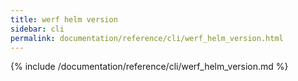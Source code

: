```yaml
---
title: werf helm version
sidebar: cli
permalink: documentation/reference/cli/werf_helm_version.html
---
```


{% include /documentation/reference/cli/werf_helm_version.md %}
